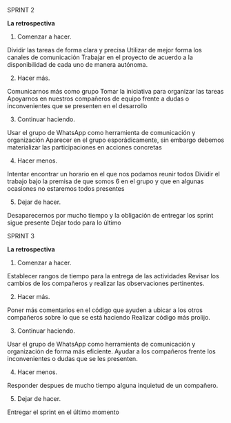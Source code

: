 SPRINT 2

**La retrospectiva**

1. Comenzar a hacer.

Dividir las tareas de forma clara y precisa
Utilizar de mejor forma los canales de comunicación
Trabajar en el proyecto de acuerdo a la disponibilidad de cada uno de manera autónoma.

2. Hacer más.

Comunicarnos más como grupo
Tomar la iniciativa para organizar las tareas
Apoyarnos en nuestros compañeros de equipo frente a dudas o inconvenientes que se presenten en el desarrollo

3. Continuar haciendo.

Usar el grupo de WhatsApp como herramienta de comunicación y organización
Aparecer en el grupo esporádicamente, sin embargo debemos materializar las participaciones en acciones concretas

4. Hacer menos.

Intentar encontrar un horario en el que nos podamos reunir todos
Dividir el trabajo bajo la premisa de que somos 6 en el grupo y que en algunas ocasiones no estaremos todos presentes

5. Dejar de hacer.

Desaparecernos por mucho tiempo y la obligación de entregar los sprint sigue presente
Dejar todo para lo último


SPRINT 3

**La retrospectiva**

1. Comenzar a hacer.

Establecer rangos de tiempo para la entrega de las actividades
Revisar los cambios de los compañeros y realizar las observaciones pertinentes.

2. Hacer más.

Poner más comentarios en el código que ayuden a ubicar a los otros compañeros sobre lo que se está haciendo
Realizar código más prolijo.

3. Continuar haciendo.

Usar el grupo de WhatsApp como herramienta de comunicación y organización de forma más eficiente.
Ayudar a los compañeros frente los inconvenientes o dudas que se les presenten.

4. Hacer menos.

Responder despues de mucho tiempo alguna inquietud de un compañero.

5. Dejar de hacer.

Entregar el sprint en el último momento

